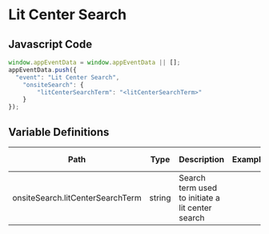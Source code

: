 # Lit Center Search

### 

## Javascript Code
```js
window.appEventData = window.appEventData || [];
appEventData.push({
  "event": "Lit Center Search",
    "onsiteSearch": {
        "litCenterSearchTerm": "<litCenterSearchTerm>"
    }
});
```

## Variable Definitions

|Path|Type|Description|Example|Pattern|Min Length|Max Length|Minimum|Maximum|Multiple Of|
| --- | --- | --- | --- | --- | --- | --- | --- | --- | --- |
|onsiteSearch.litCenterSearchTerm|string|Search term used to initiate a lit center search||||||||




